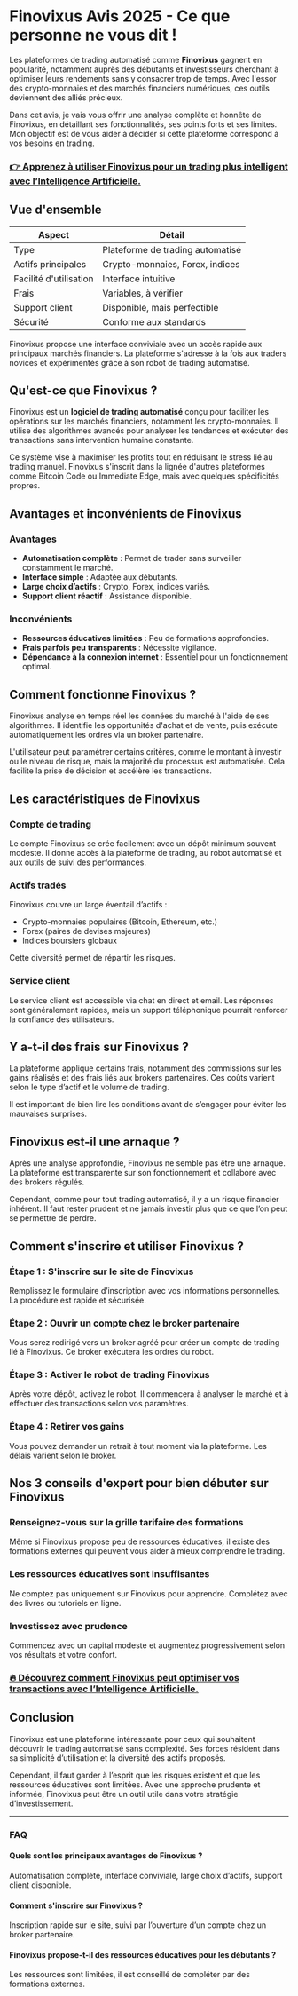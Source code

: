 # Finovixus Avis 2025 - Ce que personne ne vous dit !
 

Les plateformes de trading automatisé comme **Finovixus** gagnent en popularité, notamment auprès des débutants et investisseurs cherchant à optimiser leurs rendements sans y consacrer trop de temps. Avec l'essor des crypto-monnaies et des marchés financiers numériques, ces outils deviennent des alliés précieux.

Dans cet avis, je vais vous offrir une analyse complète et honnête de Finovixus, en détaillant ses fonctionnalités, ses points forts et ses limites. Mon objectif est de vous aider à décider si cette plateforme correspond à vos besoins en trading.

### [👉 Apprenez à utiliser Finovixus pour un trading plus intelligent avec l’Intelligence Artificielle.](https://tinyurl.com/346hpw43)
## Vue d'ensemble

| Aspect              | Détail                          |
|---------------------|--------------------------------|
| Type                | Plateforme de trading automatisé |
| Actifs principales  | Crypto-monnaies, Forex, indices |
| Facilité d'utilisation | Interface intuitive            |
| Frais               | Variables, à vérifier           |
| Support client      | Disponible, mais perfectible    |
| Sécurité            | Conforme aux standards          |

Finovixus propose une interface conviviale avec un accès rapide aux principaux marchés financiers. La plateforme s'adresse à la fois aux traders novices et expérimentés grâce à son robot de trading automatisé.

## Qu'est-ce que Finovixus ?

Finovixus est un **logiciel de trading automatisé** conçu pour faciliter les opérations sur les marchés financiers, notamment les crypto-monnaies. Il utilise des algorithmes avancés pour analyser les tendances et exécuter des transactions sans intervention humaine constante.

Ce système vise à maximiser les profits tout en réduisant le stress lié au trading manuel. Finovixus s'inscrit dans la lignée d'autres plateformes comme Bitcoin Code ou Immediate Edge, mais avec quelques spécificités propres.

## Avantages et inconvénients de Finovixus

### Avantages

- **Automatisation complète** : Permet de trader sans surveiller constamment le marché.
- **Interface simple** : Adaptée aux débutants.
- **Large choix d’actifs** : Crypto, Forex, indices variés.
- **Support client réactif** : Assistance disponible.

### Inconvénients

- **Ressources éducatives limitées** : Peu de formations approfondies.
- **Frais parfois peu transparents** : Nécessite vigilance.
- **Dépendance à la connexion internet** : Essentiel pour un fonctionnement optimal.

## Comment fonctionne Finovixus ?

Finovixus analyse en temps réel les données du marché à l'aide de ses algorithmes. Il identifie les opportunités d'achat et de vente, puis exécute automatiquement les ordres via un broker partenaire.

L'utilisateur peut paramétrer certains critères, comme le montant à investir ou le niveau de risque, mais la majorité du processus est automatisée. Cela facilite la prise de décision et accélère les transactions.

## Les caractéristiques de Finovixus

### Compte de trading

Le compte Finovixus se crée facilement avec un dépôt minimum souvent modeste. Il donne accès à la plateforme de trading, au robot automatisé et aux outils de suivi des performances.

### Actifs tradés

Finovixus couvre un large éventail d’actifs :

- Crypto-monnaies populaires (Bitcoin, Ethereum, etc.)
- Forex (paires de devises majeures)
- Indices boursiers globaux

Cette diversité permet de répartir les risques.

### Service client

Le service client est accessible via chat en direct et email. Les réponses sont généralement rapides, mais un support téléphonique pourrait renforcer la confiance des utilisateurs.

## Y a-t-il des frais sur Finovixus ?

La plateforme applique certains frais, notamment des commissions sur les gains réalisés et des frais liés aux brokers partenaires. Ces coûts varient selon le type d’actif et le volume de trading.

Il est important de bien lire les conditions avant de s’engager pour éviter les mauvaises surprises.

## Finovixus est-il une arnaque ?

Après une analyse approfondie, Finovixus ne semble pas être une arnaque. La plateforme est transparente sur son fonctionnement et collabore avec des brokers régulés.

Cependant, comme pour tout trading automatisé, il y a un risque financier inhérent. Il faut rester prudent et ne jamais investir plus que ce que l’on peut se permettre de perdre.

## Comment s'inscrire et utiliser Finovixus ?

### Étape 1 : S'inscrire sur le site de Finovixus

Remplissez le formulaire d’inscription avec vos informations personnelles. La procédure est rapide et sécurisée.

### Étape 2 : Ouvrir un compte chez le broker partenaire

Vous serez redirigé vers un broker agréé pour créer un compte de trading lié à Finovixus. Ce broker exécutera les ordres du robot.

### Étape 3 : Activer le robot de trading Finovixus

Après votre dépôt, activez le robot. Il commencera à analyser le marché et à effectuer des transactions selon vos paramètres.

### Étape 4 : Retirer vos gains

Vous pouvez demander un retrait à tout moment via la plateforme. Les délais varient selon le broker.

## Nos 3 conseils d'expert pour bien débuter sur Finovixus

### Renseignez-vous sur la grille tarifaire des formations

Même si Finovixus propose peu de ressources éducatives, il existe des formations externes qui peuvent vous aider à mieux comprendre le trading.

### Les ressources éducatives sont insuffisantes

Ne comptez pas uniquement sur Finovixus pour apprendre. Complétez avec des livres ou tutoriels en ligne.

### Investissez avec prudence

Commencez avec un capital modeste et augmentez progressivement selon vos résultats et votre confort.

### [🔥 Découvrez comment Finovixus peut optimiser vos transactions avec l’Intelligence Artificielle.](https://tinyurl.com/346hpw43)
## Conclusion

Finovixus est une plateforme intéressante pour ceux qui souhaitent découvrir le trading automatisé sans complexité. Ses forces résident dans sa simplicité d’utilisation et la diversité des actifs proposés.

Cependant, il faut garder à l’esprit que les risques existent et que les ressources éducatives sont limitées. Avec une approche prudente et informée, Finovixus peut être un outil utile dans votre stratégie d’investissement.

---

### FAQ

#### Quels sont les principaux avantages de Finovixus ?

Automatisation complète, interface conviviale, large choix d’actifs, support client disponible.

#### Comment s'inscrire sur Finovixus ?

Inscription rapide sur le site, suivi par l’ouverture d’un compte chez un broker partenaire.

#### Finovixus propose-t-il des ressources éducatives pour les débutants ?

Les ressources sont limitées, il est conseillé de compléter par des formations externes.